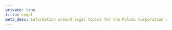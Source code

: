 ```yaml
---
private: true
title: Legal
meta_desc: Information around legal topics for the Pulumi Corporation and its services.
---
```


